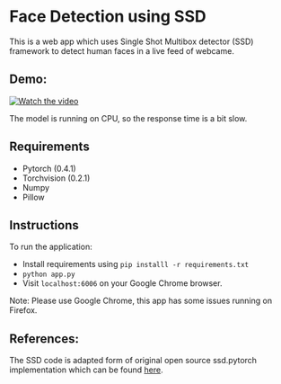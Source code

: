 # Face Detection using SSD

This is a web app which uses Single Shot Multibox detector (SSD) framework to detect human faces in a live feed of webcame.


## Demo:


[![Watch the video](templates/index.png)](https://youtu.be/pZFJFl_4o00)

The model is running on CPU, so the response time is a bit slow.


## Requirements

* Pytorch (0.4.1)
* Torchvision (0.2.1)
* Numpy
* Pillow


## Instructions

To run the application:

* Install requirements using `pip installl -r requirements.txt`
* `python app.py`
* Visit `localhost:6006` on your Google Chrome browser.

Note: Please use Google Chrome, this app has some issues running on Firefox.


## References:

The SSD code is adapted form of original open source ssd.pytorch implementation which can be found [here](https://github.com/amdegroot/ssd.pytorch/).

